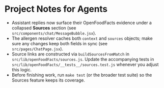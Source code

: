 # Project Notes for Agents

- Assistant replies now surface their OpenFoodFacts evidence under a collapsed **Sources** section (see `src/components/chat/MessageBubble.jsx`).
- The allergen resolver caches both `context` and `sources` objects; make sure any changes keep both fields in sync (see `src/pages/ChatPage.jsx`).
- Source links are constructed via `buildSourcesFromMatch` in `src/lib/openFoodFacts/sources.js`. Update the accompanying tests in `src/lib/openFoodFacts/__tests__/sources.test.js` whenever you adjust this logic.
- Before finishing work, run `make test` (or the broader test suite) so the Sources feature keeps its coverage.

